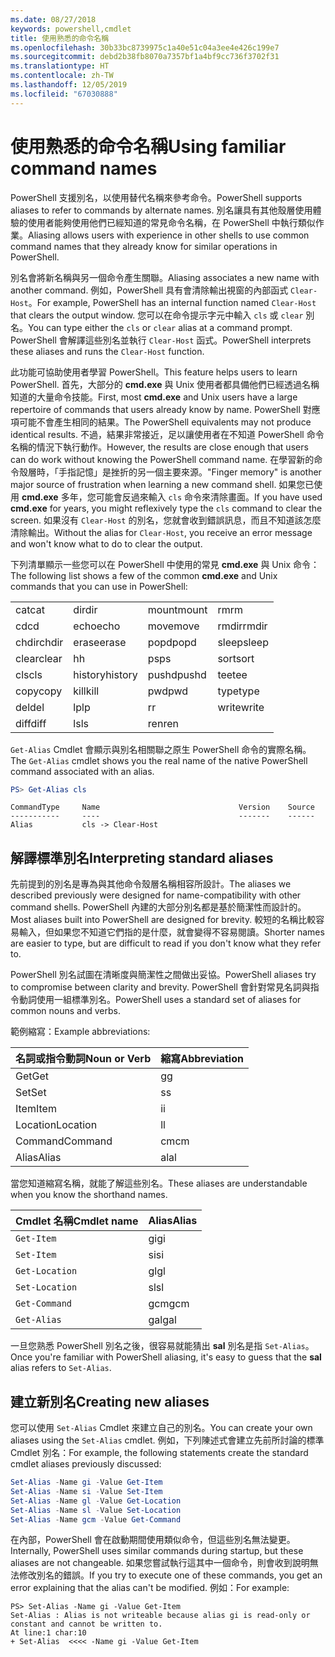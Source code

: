 ```yaml
---
ms.date: 08/27/2018
keywords: powershell,cmdlet
title: 使用熟悉的命令名稱
ms.openlocfilehash: 30b33bc8739975c1a40e51c04a3ee4e426c199e7
ms.sourcegitcommit: debd2b38fb8070a7357bf1a4bf9cc736f3702f31
ms.translationtype: HT
ms.contentlocale: zh-TW
ms.lasthandoff: 12/05/2019
ms.locfileid: "67030888"
---
```

# <a name="using-familiar-command-names"></a><span data-ttu-id="cb693-103">使用熟悉的命令名稱</span><span class="sxs-lookup"><span data-stu-id="cb693-103">Using familiar command names</span></span>

<span data-ttu-id="cb693-104">PowerShell 支援別名，以使用替代名稱來參考命令。</span><span class="sxs-lookup"><span data-stu-id="cb693-104">PowerShell supports aliases to refer to commands by alternate names.</span></span> <span data-ttu-id="cb693-105">別名讓具有其他殼層使用體驗的使用者能夠使用他們已經知道的常見命令名稱，在 PowerShell 中執行類似作業。</span><span class="sxs-lookup"><span data-stu-id="cb693-105">Aliasing allows users with experience in other shells to use common command names that they already know for similar operations in PowerShell.</span></span>

<span data-ttu-id="cb693-106">別名會將新名稱與另一個命令產生關聯。</span><span class="sxs-lookup"><span data-stu-id="cb693-106">Aliasing associates a new name with another command.</span></span> <span data-ttu-id="cb693-107">例如，PowerShell 具有會清除輸出視窗的內部函式 `Clear-Host`。</span><span class="sxs-lookup"><span data-stu-id="cb693-107">For example, PowerShell has an internal function named `Clear-Host` that clears the output window.</span></span> <span data-ttu-id="cb693-108">您可以在命令提示字元中輸入 `cls` 或 `clear` 別名。</span><span class="sxs-lookup"><span data-stu-id="cb693-108">You can type either the `cls` or `clear` alias at a command prompt.</span></span> <span data-ttu-id="cb693-109">PowerShell 會解譯這些別名並執行 `Clear-Host` 函式。</span><span class="sxs-lookup"><span data-stu-id="cb693-109">PowerShell interprets these aliases and runs the `Clear-Host` function.</span></span>

<span data-ttu-id="cb693-110">此功能可協助使用者學習 PowerShell。</span><span class="sxs-lookup"><span data-stu-id="cb693-110">This feature helps users to learn PowerShell.</span></span> <span data-ttu-id="cb693-111">首先，大部分的 **cmd.exe** 與 Unix 使用者都具備他們已經透過名稱知道的大量命令技能。</span><span class="sxs-lookup"><span data-stu-id="cb693-111">First, most **cmd.exe** and Unix users have a large repertoire of commands that users already know by name.</span></span> <span data-ttu-id="cb693-112">PowerShell 對應項可能不會產生相同的結果。</span><span class="sxs-lookup"><span data-stu-id="cb693-112">The PowerShell equivalents may not produce identical results.</span></span> <span data-ttu-id="cb693-113">不過，結果非常接近，足以讓使用者在不知道 PowerShell 命令名稱的情況下執行動作。</span><span class="sxs-lookup"><span data-stu-id="cb693-113">However, the results are close enough that users can do work without knowing the PowerShell command name.</span></span> <span data-ttu-id="cb693-114">在學習新的命令殼層時，「手指記憶」是挫折的另一個主要來源。</span><span class="sxs-lookup"><span data-stu-id="cb693-114">"Finger memory" is another major source of frustration when learning a new command shell.</span></span> <span data-ttu-id="cb693-115">如果您已使用 **cmd.exe** 多年，您可能會反過來輸入 `cls` 命令來清除畫面。</span><span class="sxs-lookup"><span data-stu-id="cb693-115">If you have used **cmd.exe** for years, you might reflexively type the `cls` command to clear the screen.</span></span> <span data-ttu-id="cb693-116">如果沒有 `Clear-Host` 的別名，您就會收到錯誤訊息，而且不知道該怎麼清除輸出。</span><span class="sxs-lookup"><span data-stu-id="cb693-116">Without the alias for `Clear-Host`, you receive an error message and won't know what to do to clear the output.</span></span>

<span data-ttu-id="cb693-117">下列清單顯示一些您可以在 PowerShell 中使用的常見 **cmd.exe** 與 Unix 命令：</span><span class="sxs-lookup"><span data-stu-id="cb693-117">The following list shows a few of the common **cmd.exe** and Unix commands that you can use in PowerShell:</span></span>

|||||
|-|-|-|-|
|<span data-ttu-id="cb693-118">cat</span><span class="sxs-lookup"><span data-stu-id="cb693-118">cat</span></span>|<span data-ttu-id="cb693-119">dir</span><span class="sxs-lookup"><span data-stu-id="cb693-119">dir</span></span>|<span data-ttu-id="cb693-120">mount</span><span class="sxs-lookup"><span data-stu-id="cb693-120">mount</span></span>|<span data-ttu-id="cb693-121">rm</span><span class="sxs-lookup"><span data-stu-id="cb693-121">rm</span></span>|
|<span data-ttu-id="cb693-122">cd</span><span class="sxs-lookup"><span data-stu-id="cb693-122">cd</span></span>|<span data-ttu-id="cb693-123">echo</span><span class="sxs-lookup"><span data-stu-id="cb693-123">echo</span></span>|<span data-ttu-id="cb693-124">move</span><span class="sxs-lookup"><span data-stu-id="cb693-124">move</span></span>|<span data-ttu-id="cb693-125">rmdir</span><span class="sxs-lookup"><span data-stu-id="cb693-125">rmdir</span></span>|
|<span data-ttu-id="cb693-126">chdir</span><span class="sxs-lookup"><span data-stu-id="cb693-126">chdir</span></span>|<span data-ttu-id="cb693-127">erase</span><span class="sxs-lookup"><span data-stu-id="cb693-127">erase</span></span>|<span data-ttu-id="cb693-128">popd</span><span class="sxs-lookup"><span data-stu-id="cb693-128">popd</span></span>|<span data-ttu-id="cb693-129">sleep</span><span class="sxs-lookup"><span data-stu-id="cb693-129">sleep</span></span>|
|<span data-ttu-id="cb693-130">clear</span><span class="sxs-lookup"><span data-stu-id="cb693-130">clear</span></span>|<span data-ttu-id="cb693-131">h</span><span class="sxs-lookup"><span data-stu-id="cb693-131">h</span></span>|<span data-ttu-id="cb693-132">ps</span><span class="sxs-lookup"><span data-stu-id="cb693-132">ps</span></span>|<span data-ttu-id="cb693-133">sort</span><span class="sxs-lookup"><span data-stu-id="cb693-133">sort</span></span>|
|<span data-ttu-id="cb693-134">cls</span><span class="sxs-lookup"><span data-stu-id="cb693-134">cls</span></span>|<span data-ttu-id="cb693-135">history</span><span class="sxs-lookup"><span data-stu-id="cb693-135">history</span></span>|<span data-ttu-id="cb693-136">pushd</span><span class="sxs-lookup"><span data-stu-id="cb693-136">pushd</span></span>|<span data-ttu-id="cb693-137">tee</span><span class="sxs-lookup"><span data-stu-id="cb693-137">tee</span></span>|
|<span data-ttu-id="cb693-138">copy</span><span class="sxs-lookup"><span data-stu-id="cb693-138">copy</span></span>|<span data-ttu-id="cb693-139">kill</span><span class="sxs-lookup"><span data-stu-id="cb693-139">kill</span></span>|<span data-ttu-id="cb693-140">pwd</span><span class="sxs-lookup"><span data-stu-id="cb693-140">pwd</span></span>|<span data-ttu-id="cb693-141">type</span><span class="sxs-lookup"><span data-stu-id="cb693-141">type</span></span>|
|<span data-ttu-id="cb693-142">del</span><span class="sxs-lookup"><span data-stu-id="cb693-142">del</span></span>|<span data-ttu-id="cb693-143">lp</span><span class="sxs-lookup"><span data-stu-id="cb693-143">lp</span></span>|<span data-ttu-id="cb693-144">r</span><span class="sxs-lookup"><span data-stu-id="cb693-144">r</span></span>|<span data-ttu-id="cb693-145">write</span><span class="sxs-lookup"><span data-stu-id="cb693-145">write</span></span>|
|<span data-ttu-id="cb693-146">diff</span><span class="sxs-lookup"><span data-stu-id="cb693-146">diff</span></span>|<span data-ttu-id="cb693-147">ls</span><span class="sxs-lookup"><span data-stu-id="cb693-147">ls</span></span>|<span data-ttu-id="cb693-148">ren</span><span class="sxs-lookup"><span data-stu-id="cb693-148">ren</span></span>||

<span data-ttu-id="cb693-149">`Get-Alias` Cmdlet 會顯示與別名相關聯之原生 PowerShell 命令的實際名稱。</span><span class="sxs-lookup"><span data-stu-id="cb693-149">The `Get-Alias` cmdlet shows you the real name of the native PowerShell command associated with an alias.</span></span>

```powershell
PS> Get-Alias cls
```

```Output
CommandType     Name                               Version    Source
-----------     ----                               -------    ------
Alias           cls -> Clear-Host
```

## <a name="interpreting-standard-aliases"></a><span data-ttu-id="cb693-150">解譯標準別名</span><span class="sxs-lookup"><span data-stu-id="cb693-150">Interpreting standard aliases</span></span>

<span data-ttu-id="cb693-151">先前提到的別名是專為與其他命令殼層名稱相容所設計。</span><span class="sxs-lookup"><span data-stu-id="cb693-151">The aliases we described previously were designed for name-compatibility with other command shells.</span></span>
<span data-ttu-id="cb693-152">PowerShell 內建的大部分別名都是基於簡潔性而設計的。</span><span class="sxs-lookup"><span data-stu-id="cb693-152">Most aliases built into PowerShell are designed for brevity.</span></span> <span data-ttu-id="cb693-153">較短的名稱比較容易輸入，但如果您不知道它們指的是什麼，就會變得不容易閱讀。</span><span class="sxs-lookup"><span data-stu-id="cb693-153">Shorter names are easier to type, but are difficult to read if you don't know what they refer to.</span></span>

<span data-ttu-id="cb693-154">PowerShell 別名試圖在清晰度與簡潔性之間做出妥協。</span><span class="sxs-lookup"><span data-stu-id="cb693-154">PowerShell aliases try to compromise between clarity and brevity.</span></span> <span data-ttu-id="cb693-155">PowerShell 會針對常見名詞與指令動詞使用一組標準別名。</span><span class="sxs-lookup"><span data-stu-id="cb693-155">PowerShell uses a standard set of aliases for common nouns and verbs.</span></span>

<span data-ttu-id="cb693-156">範例縮寫：</span><span class="sxs-lookup"><span data-stu-id="cb693-156">Example abbreviations:</span></span>

| <span data-ttu-id="cb693-157">名詞或指令動詞</span><span class="sxs-lookup"><span data-stu-id="cb693-157">Noun or Verb</span></span> | <span data-ttu-id="cb693-158">縮寫</span><span class="sxs-lookup"><span data-stu-id="cb693-158">Abbreviation</span></span> |
|--------------|--------------|
| <span data-ttu-id="cb693-159">Get</span><span class="sxs-lookup"><span data-stu-id="cb693-159">Get</span></span>          | <span data-ttu-id="cb693-160">g</span><span class="sxs-lookup"><span data-stu-id="cb693-160">g</span></span>            |
| <span data-ttu-id="cb693-161">Set</span><span class="sxs-lookup"><span data-stu-id="cb693-161">Set</span></span>          | <span data-ttu-id="cb693-162">s</span><span class="sxs-lookup"><span data-stu-id="cb693-162">s</span></span>            |
| <span data-ttu-id="cb693-163">Item</span><span class="sxs-lookup"><span data-stu-id="cb693-163">Item</span></span>         | <span data-ttu-id="cb693-164">i</span><span class="sxs-lookup"><span data-stu-id="cb693-164">i</span></span>            |
| <span data-ttu-id="cb693-165">Location</span><span class="sxs-lookup"><span data-stu-id="cb693-165">Location</span></span>     | <span data-ttu-id="cb693-166">l</span><span class="sxs-lookup"><span data-stu-id="cb693-166">l</span></span>            |
| <span data-ttu-id="cb693-167">Command</span><span class="sxs-lookup"><span data-stu-id="cb693-167">Command</span></span>      | <span data-ttu-id="cb693-168">cm</span><span class="sxs-lookup"><span data-stu-id="cb693-168">cm</span></span>           |
| <span data-ttu-id="cb693-169">Alias</span><span class="sxs-lookup"><span data-stu-id="cb693-169">Alias</span></span>        | <span data-ttu-id="cb693-170">al</span><span class="sxs-lookup"><span data-stu-id="cb693-170">al</span></span>           |

<span data-ttu-id="cb693-171">當您知道縮寫名稱，就能了解這些別名。</span><span class="sxs-lookup"><span data-stu-id="cb693-171">These aliases are understandable when you know the shorthand names.</span></span>

| <span data-ttu-id="cb693-172">Cmdlet 名稱</span><span class="sxs-lookup"><span data-stu-id="cb693-172">Cmdlet name</span></span>    | <span data-ttu-id="cb693-173">Alias</span><span class="sxs-lookup"><span data-stu-id="cb693-173">Alias</span></span> |
|----------------|-------|
| `Get-Item`     | <span data-ttu-id="cb693-174">gi</span><span class="sxs-lookup"><span data-stu-id="cb693-174">gi</span></span>    |
| `Set-Item`     | <span data-ttu-id="cb693-175">si</span><span class="sxs-lookup"><span data-stu-id="cb693-175">si</span></span>    |
| `Get-Location` | <span data-ttu-id="cb693-176">gl</span><span class="sxs-lookup"><span data-stu-id="cb693-176">gl</span></span>    |
| `Set-Location` | <span data-ttu-id="cb693-177">sl</span><span class="sxs-lookup"><span data-stu-id="cb693-177">sl</span></span>    |
| `Get-Command`  | <span data-ttu-id="cb693-178">gcm</span><span class="sxs-lookup"><span data-stu-id="cb693-178">gcm</span></span>   |
| `Get-Alias`    | <span data-ttu-id="cb693-179">gal</span><span class="sxs-lookup"><span data-stu-id="cb693-179">gal</span></span>   |

<span data-ttu-id="cb693-180">一旦您熟悉 PowerShell 別名之後，很容易就能猜出 **sal** 別名是指 `Set-Alias`。</span><span class="sxs-lookup"><span data-stu-id="cb693-180">Once you're familiar with PowerShell aliasing, it's easy to guess that the **sal** alias refers to `Set-Alias`.</span></span>

## <a name="creating-new-aliases"></a><span data-ttu-id="cb693-181">建立新別名</span><span class="sxs-lookup"><span data-stu-id="cb693-181">Creating new aliases</span></span>

<span data-ttu-id="cb693-182">您可以使用 `Set-Alias` Cmdlet 來建立自己的別名。</span><span class="sxs-lookup"><span data-stu-id="cb693-182">You can create your own aliases using the `Set-Alias` cmdlet.</span></span> <span data-ttu-id="cb693-183">例如，下列陳述式會建立先前所討論的標準 Cmdlet 別名：</span><span class="sxs-lookup"><span data-stu-id="cb693-183">For example, the following statements create the standard cmdlet aliases previously discussed:</span></span>

```powershell
Set-Alias -Name gi -Value Get-Item
Set-Alias -Name si -Value Set-Item
Set-Alias -Name gl -Value Get-Location
Set-Alias -Name sl -Value Set-Location
Set-Alias -Name gcm -Value Get-Command
```

<span data-ttu-id="cb693-184">在內部，PowerShell 會在啟動期間使用類似命令，但這些別名無法變更。</span><span class="sxs-lookup"><span data-stu-id="cb693-184">Internally, PowerShell uses similar commands during startup, but these aliases are not changeable.</span></span>
<span data-ttu-id="cb693-185">如果您嘗試執行這其中一個命令，則會收到說明無法修改別名的錯誤。</span><span class="sxs-lookup"><span data-stu-id="cb693-185">If you try to execute one of these commands, you get an error explaining that the alias can't be modified.</span></span> <span data-ttu-id="cb693-186">例如：</span><span class="sxs-lookup"><span data-stu-id="cb693-186">For example:</span></span>

```
PS> Set-Alias -Name gi -Value Get-Item
Set-Alias : Alias is not writeable because alias gi is read-only or constant and cannot be written to.
At line:1 char:10
+ Set-Alias  <<<< -Name gi -Value Get-Item
```

